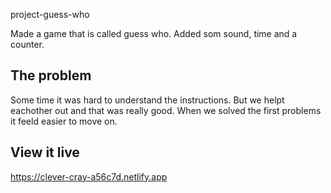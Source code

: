 project-guess-who


Made a game that is called guess who. Added som sound, time and a counter. 

## The problem

Some time it  was hard to understand the instructions. But we helpt eachother out and that was really good. 
When we solved the first problems it feeld easier to move on.

## View it live
https://clever-cray-a56c7d.netlify.app
